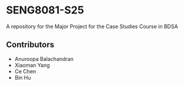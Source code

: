 # SENG8081-S25
A repository for the Major Project for the Case Studies Course in BDSA

## Contributors
* Anuroopa Balachandran
* Xiaoman Yang
* Ce Chen
* Bin Hu
